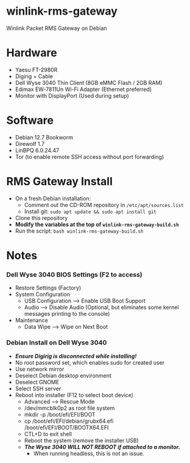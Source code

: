 # winlink-rms-gateway
Winlink Packet RMS Gateway on Debian
# Hardware
- Yaesu FT-2980R
- Digirig + Cable
- Dell Wyse 3040 Thin Client (8GB eMMC Flash / 2GB RAM)
- Edimax EW-7811Un Wi-Fi Adapter (Ethernet preferred)
- Monitor with DisplayPort (Used during setup)

# Software
- Debian 12.7 Bookworm
- Direwolf 1.7
- LinBPQ 6.0.24.47
- Tor (to enable remote SSH access without port forwarding)

# RMS Gateway Install
- On a fresh Debian installation:
  * Comment out the CD-ROM repository in `/etc/apt/sources.list`
  * Install git: `sudo apt update && sudo apt install git`
- Clone this repository
- **Modify the variables at the top of `winlink-rms-gateway-build.sh`**
- Run the script: `bash winlink-rms-gateway-build.sh`

# Notes
### Dell Wyse 3040 BIOS Settings (F2 to access)
- Restore Settings (Factory)
- System Configuration
  * USB Configuration --> Enable USB Boot Support
  * Audio --> Disable Audio (Optional, but eliminates some kernel messages printing to the console)
- Maintenance
  * Data Wipe --> Wipe on Next Boot
  
### Debian Install on Dell Wyse 3040
- ***Ensure Digirig is disconnected while installing!***
- No root password set, which enables sudo for created user
- Use network mirror
- Deselect Debian desktop environment
- Deselect GNOME
- Select SSH server
- Reboot into installer (F12 to select boot device)
  * Advanced --> Rescue Mode
  *  /dev/mmcblk0p2 as root file system
  * mkdir -p /boot/efi/EFI/BOOT
  * cp /boot/efi/EFI/debian/grubx64.efi /boot/efi/EFI/BOOT/BOOTX64.EFI
  * CTL+D to exit shell
  * Reboot the system (remove the installer USB)
  * ***The Wyse 3040 WILL NOT REBOOT if attached to a monitor.***
    - When running headless, this is not an issue.
